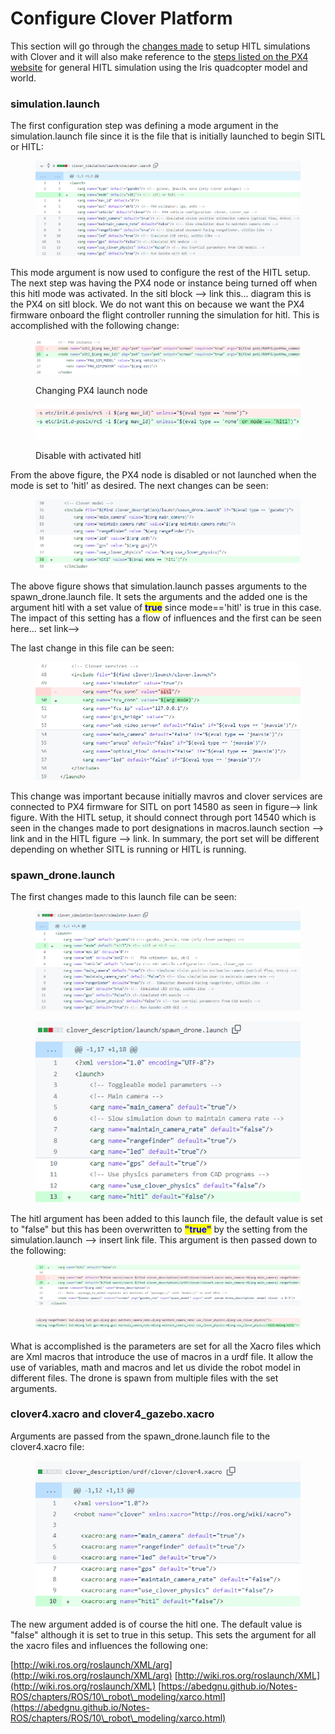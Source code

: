 # Configure Clover Platform

This section will go through the [changes made](https://github.com/CopterExpress/clover/compare/hitl#diff-b1d477bea7f60c17b654d82ade75af5fb588771ff6cb87550a7347d6068421c5) to setup HITL simulations with Clover and it will also make reference to the [steps listed on the PX4 website](https://dev.px4.io/v1.9.0\_noredirect/en/simulation/hitl.html#simulator-setup) for general HITL simulation using the Iris quadcopter model and world.&#x20;

### simulation.launch

The first configuration step was defining a mode argument in the simulation.launch file since it is the file that is initially launched to begin SITL or HITL:

<figure><img src="../.gitbook/assets/simlaunch_mode.png" alt=""><figcaption></figcaption></figure>

This mode argument is now used to configure the rest of the HITL setup. The next step was having the PX4 node or instance being turned off when this hitl mode was activated. In the sitl block --> link this... diagram this is the PX4 on sitl block. We do not want this on because we want the PX4 firmware onboard the flight controller running the simulation for hitl. This is accomplished with the following change:

<div>

<figure><img src="../.gitbook/assets/simlaunch_px4_1.png" alt=""><figcaption><p>Changing PX4 launch node</p></figcaption></figure>

 

<figure><img src="../.gitbook/assets/simlaunch_px4_2.png" alt=""><figcaption><p>Disable with activated hitl</p></figcaption></figure>

</div>

From the above figure, the PX4 node is disabled or not launched when the mode is set to 'hitl' as desired. The next changes can be seen:

<figure><img src="../.gitbook/assets/simlaunch_clover.png" alt=""><figcaption></figcaption></figure>

The above figure shows that simulation.launch passes arguments to the spawn\_drone.launch file. It sets the arguments and the added one is the argument hitl with a set value of <mark style="color:blue;">**true**</mark> since mode=='hitl' is true in this case. The impact of this setting has a flow of influences and the first can be seen here... set link-->

The last change in this file can be seen:

<figure><img src="../.gitbook/assets/simlaunch_mavros.png" alt=""><figcaption></figcaption></figure>

This change was important because initially mavros and clover services are connected to PX4 firmware for SITL on port 14580 as seen in figure--> link figure. With the HITL setup, it should connect through port 14540 which is seen in the changes made to port designations in macros.launch section --> link and in the HITL figure --> link. In summary, the port set will be different depending on whether SITL is running or HITL is running.

### spawn\_drone.launch

The first changes made to this launch file can be seen:

<figure><img src="../.gitbook/assets/spawnlaunch_hitl (2).png" alt=""><figcaption></figcaption></figure>

<figure><img src="../.gitbook/assets/spawnlaunch_hitl (1).png" alt=""><figcaption></figcaption></figure>

The hitl argument has been added to this launch file, the default value is set to "false" but this has been overwritten to <mark style="color:blue;">**"true"**</mark> by the setting from the simulation.launch --> insert link file. This argument is then passed down to the following:

<div>

<figure><img src="../.gitbook/assets/spawnlaunch_xacro1.png" alt=""><figcaption></figcaption></figure>

 

<figure><img src="../.gitbook/assets/spawnlaunch_xacro2 (1).png" alt=""><figcaption></figcaption></figure>

</div>

What is accomplished is the parameters are set for all the Xacro files which are Xml macros that introduce the use of macros in a urdf file. It allow the use of variables, math and macros and let us divide the robot model in different files. The drone is spawn from multiple files with the set arguments.

### clover4.xacro and clover4\_gazebo.xacro

Arguments are passed from the spawn\_drone.launch file to the clover4.xacro file:

<figure><img src="../.gitbook/assets/clover4xacro.png" alt=""><figcaption></figcaption></figure>

The new argument added is of course the hitl one. The default value is "false" although it is set to true in this setup. This sets the argument for all the xacro files and influences the following one:



[http://wiki.ros.org/roslaunch/XML/arg](http://wiki.ros.org/roslaunch/XML/arg)     [http://wiki.ros.org/roslaunch/XML](http://wiki.ros.org/roslaunch/XML)   [https://abedgnu.github.io/Notes-ROS/chapters/ROS/10\_robot\_modeling/xarco.html](https://abedgnu.github.io/Notes-ROS/chapters/ROS/10\_robot\_modeling/xarco.html)  &#x20;
